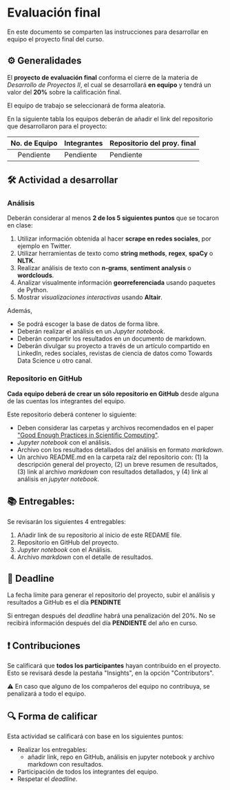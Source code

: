 # Evaluación final

En este documento se comparten las instrucciones para desarrollar en equipo el proyecto final del curso.

## ⚙️ Generalidades
El **proyecto de evaluación final** conforma el cierre de la materia de _Desarrollo de Proyectos II_, el cual se desarrollará **en equipo** y tendrá un valor del **20%** sobre la calificación final.

El equipo de trabajo se seleccionará de forma aleatoria.

En la siguiente tabla los equipos deberán de añadir el link del repositorio que desarrollaron para el proyecto:

| No. de Equipo  | Integrantes                             | Repositorio del proy. final |
|:-------:|:-----------------------------------------------|:----------------------------|
|Pendiente |Pendiente | Pendiente|

## 🛠 Actividad a desarrollar

### Análisis
Deberán considerar al menos **2 de los 5 siguientes puntos** que se tocaron en clase:
1. Utilizar información obtenida al hacer __scrape en redes sociales__, por ejemplo en Twitter.
2. Utilizar herramientas de texto como **string methods**, **regex**, **spaCy** o **NLTK**.
3. Realizar análisis de texto con **n-grams**, **sentiment analysis** o **wordclouds**.
4. Analizar visualmente información __georreferenciada__ usando paquetes de Python.
4. Mostrar _visualizaciones interactivas_ usando **Altair**.

Además,
  - Se podrá escoger la base de datos de forma libre.
  - Deberán realizar el análisis en un *Jupyter notebook*.
  - Deberán compartir los resultados en un documento de markdown.
  - Deberán divulgar su proyecto a través de un artículo compartido en LinkedIn, redes sociales, revistas de ciencia de datos como Towards Data Science u otro canal.

### Repositorio en GitHub
**Cada equipo deberá de crear un sólo repositorio en GitHub** desde alguna de las cuentas los integrantes del equipo.

Este repositorio deberá contener lo siguiente:
- Deben considerar las carpetas y archivos recomendados en el paper ["Good Enough Practices in Scientific Computing"](https://github.com/vcuspinera/UDG_MCD_Project_Dev_II/tree/main/actividades/material/Papers).
- *Jupyter notebook* con el análisis.
- Archivo con los resultados detallados del análisis en formato *markdown*.
- Un archivo README.md en la carpeta raíz del repositorio con:
   (1) la descripción general del proyecto, 
   (2) un breve resumen de resultados, 
   (3) link al archivo *markdown* con resultados detallados, y
   (4) link al análisis en *jupyter notebook*.

## 📚 Entregables:
Se revisarán los siguientes 4 entregables:
1. Añadir link de su repositorio al inicio de este REDAME file.
2. Repositorio en GitHub del proyecto.
3. *Jupyter notebook* con el Análisis.
4. Archivo *markdown* con el detalle de resultados.

## 📅 Deadline
La fecha límite para generar el repositorio del proyecto, subir el análisis y resultados a GitHub es el día **PENDINTE**

Si entregan después del *deadline* habrá una penalización del 20%. No se recibirá información después del día **PENDIENTE** del año en curso.

## ❗️ Contribuciones
Se calificará que **todos los participantes** hayan contribuido en el proyecto. Esto se revisará desde la pestaña "Insights", en la opción "Contributors".

⚠️ En caso que alguno de los compañeros del equipo no contribuya, se penalizará a todo el equipo.

## 🔍 Forma de calificar
Esta actividad se calificará con base en los siguientes puntos:

- Realizar los entregables:
    - añadir link, repo en GitHub, análisis en jupyter notebook y archivo markdown con resultados.
- Participación de todos los integrantes del equipo.
- Respetar el *deadline*.
